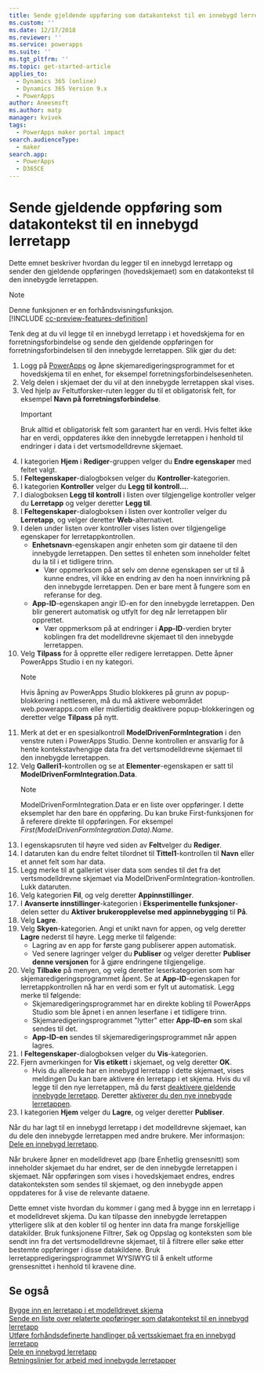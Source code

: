 ```yaml
---
title: Sende gjeldende oppføring som datakontekst til en innebygd lerretapp | MicrosoftDocs
ms.custom: ''
ms.date: 12/17/2018
ms.reviewer: ''
ms.service: powerapps
ms.suite: ''
ms.tgt_pltfrm: ''
ms.topic: get-started-article
applies_to:
  - Dynamics 365 (online)
  - Dynamics 365 Version 9.x
  - PowerApps
author: Aneesmsft
ms.author: matp
manager: kvivek
tags:
  - PowerApps maker portal impact
search.audienceType:
  - maker
search.app:
  - PowerApps
  - D365CE
---
```


# <a name="pass-the-current-record-as-data-context-to-an-embedded-canvas-app"></a>Sende gjeldende oppføring som datakontekst til en innebygd lerretapp
Dette emnet beskriver hvordan du legger til en innebygd lerretapp og sender den gjeldende oppføringen (hovedskjemaet) som en datakontekst til den innebygde lerretappen.

> [!NOTE]
> Denne funksjonen er en forhåndsvisningsfunksjon. <br />
> [!INCLUDE [cc-preview-features-definition](../../includes/cc-preview-features-definition.md)] 

Tenk deg at du vil legge til en innebygd lerretapp i et hovedskjema for en forretningsforbindelse og sende den gjeldende oppføringen for forretningsforbindelsen til den innebygde lerretappen. Slik gjør du det: 

1.  Logg på [PowerApps](https://web.powerapps.com/?utm_source=padocs&utm_medium=linkinadoc&utm_campaign=referralsfromdoc) og åpne skjemaredigeringsprogrammet for et hovedskjema til en enhet, for eksempel forretningsforbindelsesenheten. 
2.  Velg delen i skjemaet der du vil at den innebygde lerretappen skal vises.
3.  Ved hjelp av Feltutforsker-ruten legger du til et obligatorisk felt, for eksempel **Navn på forretningsforbindelse**.
      > [!IMPORTANT]
      > Bruk alltid et obligatorisk felt som garantert har en verdi. Hvis feltet ikke har en verdi, oppdateres ikke den innebygde lerretappen i henhold til endringer i data i det vertsmodelldrevne skjemaet.
4.  I kategorien **Hjem** i **Rediger**-gruppen velger du **Endre egenskaper** med feltet valgt.
5.  I **Feltegenskaper**-dialogboksen velger du **Kontroller**-kategorien.
6.  I kategorien **Kontroller** velger du **Legg til kontroll...**.
7.  I dialogboksen **Legg til kontroll** i listen over tilgjengelige kontroller velger du **Lerretapp** og velger deretter **Legg til**.
8.  I **Feltegenskaper**-dialogboksen i listen over kontroller velger du **Lerretapp**, og velger deretter **Web**-alternativet.
9.  I delen under listen over kontroller vises listen over tilgjengelige egenskaper for lerretappkontrollen.
     - **Enhetsnavn**-egenskapen angir enheten som gir dataene til den innebygde lerretappen. Den settes til enheten som inneholder feltet du la til i et tidligere trinn.
         - Vær oppmerksom på at selv om denne egenskapen ser ut til å kunne endres, vil ikke en endring av den ha noen innvirkning på den innebygde lerretappen. Den er bare ment å fungere som en referanse for deg.
     - **App-ID**-egenskapen angir ID-en for den innebygde lerretappen. Den blir generert automatisk og utfylt for deg når lerretappen blir opprettet.
         - Vær oppmerksom på at endringer i **App-ID**-verdien bryter koblingen fra det modelldrevne skjemaet til den innebygde lerretappen.
10. Velg **Tilpass** for å opprette eller redigere lerretappen. Dette åpner PowerApps Studio i en ny kategori.
       > [!NOTE]
       > Hvis åpning av PowerApps Studio blokkeres på grunn av popup-blokkering i nettleseren, må du må aktivere webområdet web.powerapps.com eller midlertidig deaktivere popup-blokkeringen og deretter velge **Tilpass** på nytt.
11. Merk at det er en spesialkontroll **ModelDrivenFormIntegration** i den venstre ruten i PowerApps Studio. Denne kontrollen er ansvarlig for å hente kontekstavhengige data fra det vertsmodelldrevne skjemaet til den innebygde lerretappen.
12. Velg **Galleri1**-kontrollen og se at **Elementer**-egenskapen er satt til **ModelDrivenFormIntegration.Data**.
      > [!NOTE]
      > ModelDrivenFormIntegration.Data er en liste over oppføringer. I dette eksemplet har den bare én oppføring. Du kan bruke First-funksjonen for å referere direkte til oppføringen. For eksempel *First(ModelDrivenFormIntegration.Data).Name*.
13. I egenskapsruten til høyre ved siden av **Felt**velger du **Rediger**.
14. I dataruten kan du endre feltet tilordnet til **Tittel1**-kontrollen til **Navn** eller et annet felt som har data.
15. Legg merke til at galleriet viser data som sendes til det fra det vertsmodelldrevne skjemaet via ModelDrivenFormIntegration-kontrollen. Lukk dataruten.
16. Velg kategorien **Fil**, og velg deretter **Appinnstillinger**.
17. I **Avanserte innstillinger**-kategorien i **Eksperimentelle funksjoner**-delen setter du **Aktiver brukeropplevelse med appinnebygging** til **På**.
18. Velg **Lagre**. 
19. Velg **Skyen**-kategorien. Angi et unikt navn for appen, og velg deretter **Lagre** nederst til høyre. Legg merke til følgende: 
    -  Lagring av en app for første gang publiserer appen automatisk.
      -  Ved senere lagringer velger du **Publiser** og velger deretter **Publiser denne versjonen** for å gjøre endringene tilgjengelige.
20. Velg **Tilbake** på menyen, og velg deretter leserkategorien som har skjemaredigeringsprogrammet åpent. Se at **App-ID**-egenskapen for lerretappkontrollen nå har en verdi som er fylt ut automatisk. Legg merke til følgende: 
    -   Skjemaredigeringsprogrammet har en direkte kobling til PowerApps Studio som ble åpnet i en annen leserfane i et tidligere trinn.
    -   Skjemaredigeringsprogrammet "lytter" etter **App-ID-en** som skal sendes til det.
    -   **App-ID-en** sendes til skjemaredigeringsprogrammet når appen lagres.
21. I **Feltegenskaper**-dialogboksen velger du **Vis**-kategorien.
22. Fjern avmerkingen for **Vis etikett** i skjemaet, og velg deretter **OK**.
    -   Hvis du allerede har en innebygd lerretapp i dette skjemaet, vises meldingen Du kan bare aktivere én lerretapp i et skjema. Hvis du vil legge til den nye lerretappen, må du først [deaktivere gjeldende innebygde lerretapp](embedded-canvas-app-guidelines.md#disable-an-embedded-canvas-app). Deretter [aktiverer du den nye innebygde lerretappen](embedded-canvas-app-guidelines.md#enable-an-embedded-canvas-app).
23. I kategorien **Hjem** velger du **Lagre**, og velger deretter **Publiser**.

Når du har lagt til en innebygd lerretapp i det modelldrevne skjemaet, kan du dele den innebygde lerretappen med andre brukere. Mer informasjon: [Dele en innebygd lerretapp](share-embedded-canvas-app.md).

Når brukere åpner en modelldrevet app (bare Enhetlig grensesnitt) som inneholder skjemaet du har endret, ser de den innebygde lerretappen i skjemaet. Når oppføringen som vises i hovedskjemaet endres, endres datakonteksten som sendes til skjemaet, og den innebygde appen oppdateres for å vise de relevante dataene.

Dette emnet viste hvordan du kommer i gang med å bygge inn en lerretapp i et modelldrevet skjema. Du kan tilpasse den innebygde lerretappen ytterligere slik at den kobler til og henter inn data fra mange forskjellige datakilder. Bruk funksjonene Filtrer, Søk og Oppslag og konteksten som ble sendt inn fra det vertsmodelldrevne skjemaet, til å filtrere eller søke etter bestemte oppføringer i disse datakildene. Bruk lerretappredigeringsprogrammet WYSIWYG til å enkelt utforme grensesnittet i henhold til kravene dine.

## <a name="see-also"></a>Se også
[Bygge inn en lerretapp i et modelldrevet skjema](embed-canvas-app-in-form.md) <br />
[Sende en liste over relaterte oppføringer som datakontekst til en innebygd lerretapp](pass-related-embedded-canvas-app.md) <br />
[Utføre forhåndsdefinerte handlinger på vertsskjemaet fra en innebygd lerretapp](embedded-canvas-app-actions.md) <br />
[Dele en innebygd lerretapp](share-embedded-canvas-app.md) <br />
[Retningslinjer for arbeid med innebygde lerretapper](embedded-canvas-app-guidelines.md)
